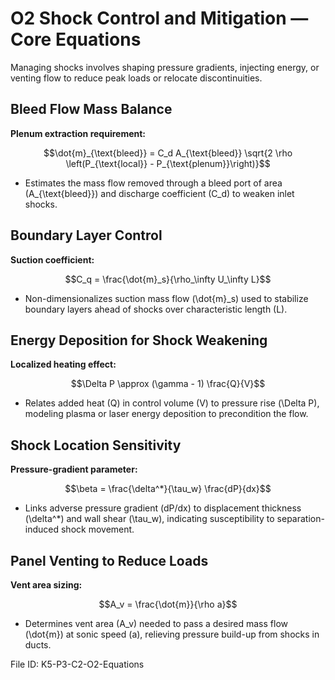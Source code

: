 # O2 Shock Control and Mitigation — Core Equations

Managing shocks involves shaping pressure gradients, injecting energy, or venting flow to reduce peak loads or relocate discontinuities.

## Bleed Flow Mass Balance
**Plenum extraction requirement:**

$$\dot{m}_{\text{bleed}} = C_d A_{\text{bleed}} \sqrt{2 \rho \left(P_{\text{local}} - P_{\text{plenum}}\right)}$$

- Estimates the mass flow removed through a bleed port of area \(A_{\text{bleed}}\) and discharge coefficient \(C_d\) to weaken inlet shocks.

## Boundary Layer Control
**Suction coefficient:**

$$C_q = \frac{\dot{m}_s}{\rho_\infty U_\infty L}$$

- Non-dimensionalizes suction mass flow \(\dot{m}_s\) used to stabilize boundary layers ahead of shocks over characteristic length \(L\).

## Energy Deposition for Shock Weakening
**Localized heating effect:**

$$\Delta P \approx (\gamma - 1) \frac{Q}{V}$$

- Relates added heat \(Q\) in control volume \(V\) to pressure rise \(\Delta P\), modeling plasma or laser energy deposition to precondition the flow.

## Shock Location Sensitivity
**Pressure-gradient parameter:**

$$\beta = \frac{\delta^*}{\tau_w} \frac{dP}{dx}$$

- Links adverse pressure gradient \(dP/dx\) to displacement thickness \(\delta^*\) and wall shear \(\tau_w\), indicating susceptibility to separation-induced shock movement.

## Panel Venting to Reduce Loads
**Vent area sizing:**

$$A_v = \frac{\dot{m}}{\rho a}$$

- Determines vent area \(A_v\) needed to pass a desired mass flow \(\dot{m}\) at sonic speed \(a\), relieving pressure build-up from shocks in ducts.

File ID: K5-P3-C2-O2-Equations
